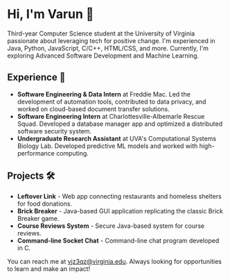 <!---

# Hello, I'm Varun!

I'm a third-year student at the University of Virginia studying Computer Science. Welcome to my GitHub profile! Here's a bit more about me:

- 👀 I'm interested in: Software Development, Machine Learning, Artificial Intelligence, and Computational Biology
- 🌱 I'm currently learning: ```Computer Systems & Organization```, ```Advanced Software Development```, and ```Machine Learning```
- 💻 I have experience with: Java, Python, JavaScript, C/C++, HTML/CSS, and Bash, as well as frameworks and libraries like React.js, Node.js, Express.js, and pandas.
- 🤝 I'm looking to collaborate on projects that use technology to make a positive impact on society and the world around us.
- 📫 You can reach me at vjz3qz@virginia.edu.

Thanks for visiting my profile! I'm always looking for new opportunities to learn, collaborate, and make an impact, so feel free to reach out if you'd like to connect.
--->

# Hi, I'm Varun 👋

Third-year Computer Science student at the University of Virginia passionate about leveraging tech for positive change. I'm experienced in Java, Python, JavaScript, C/C++, HTML/CSS, and more. Currently, I'm exploring Advanced Software Development and Machine Learning.

## Experience 🚀

- **Software Engineering & Data Intern** at Freddie Mac. Led the development of automation tools, contributed to data privacy, and worked on cloud-based document transfer solutions.
- **Software Engineering Intern** at Charlottesville-Albemarle Rescue Squad. Developed a database manager app and optimized a distributed software security system.
- **Undergraduate Research Assistant** at UVA's Computational Systems Biology Lab. Developed predictive ML models and worked with high-performance computing.

## Projects 🛠️

- **Leftover Link** - Web app connecting restaurants and homeless shelters for food donations.
- **Brick Breaker** - Java-based GUI application replicating the classic Brick Breaker game.
- **Course Reviews System** - Secure Java-based system for course reviews.
- **Command-line Socket Chat** - Command-line chat program developed in C.

You can reach me at vjz3qz@virginia.edu. Always looking for opportunities to learn and make an impact!



<!---

## Projects

Here are a few of the projects I've worked on:

- [Leftover Link](https://github.com/vjz3qz/server): A full-stack application that connects restaurants with leftover food to nearby homeless shelters and assisted living homes.
- [Brick Breaker](https://github.com/vjz3qz/brick-breaker): A recreation of the classic game in Java, with a test-driven development approach using JUnit.


- [Personal Website](https://github.com/vjz3qz/personal-website): My personal website built with React.js and hosted on AWS Amplify.


## Contributions

I'm always looking for ways to contribute to open source projects and collaborate with others in the tech community. Here are some of the projects I've contributed to:

- [CARS Access Control](https://gitlab.com/charlottesville-albemarle-rescue-squad/carsac): An RFID badge scanning access control system. 

## Skills

Here are some of the programming languages, frameworks, and tools I'm proficient in:

- **Languages:** Java, Python, JavaScript, C/C++, HTML/CSS, Bash
- **Frameworks & Libraries:** React.js, Node.js, Express.js, pandas, JUnit, jQuery, NumPy, Bootstrap, Apache POI, Mockito, .NET
- **Developer Tools:** Git, VS Code, IntelliJ, Jupyter, PyCharm, AWS Amplify, MATLAB, MS Office
- **Database Tools:** MongoDB, SQLite

--->



</a>
<!---
vjz3qz/vjz3qz is a ✨ special ✨ repository because its `README.md` (this file) appears on your GitHub profile.
You can click the Preview link to take a look at your changes.

ADD THIS LINKED IN Image
<a href="https://www.linkedin.com/in/varunpasupuleti/">
  <img align="left" alt="Varun's LinkedIn" width="22px" src="https://raw.githubusercontent.com/peterthehan/peterthehan/master/assets/linkedin.svg" />
  
  OR THIS
  </a> <a href="https://www.linkedin.com/in/varunpasupuleti/"><img src="https://img.shields.io/badge/linkedin-%230077B5.svg?&style=for-the-badge&logo=linkedin&logoColor=white" height=25></a>
--->
